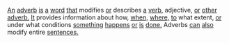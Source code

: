 [An](./an.md) [adverb](./adverb.md) [is](./is.md) [a](./a.md) [word](./word.md) [that](./that.md) modifies [or](./or.md) describes [a](./a.md) [verb,](./verb.md) adjective, [or](./or.md) [other](./other.md) [adverb.](./adverb.md) [It](./it.md) provides information about how, [when,](./when.md) [where,](./where.md) [to](./to.md) what extent, [or](./or.md) under what conditions [something](./something.md) [happens](./happens.md) [or](./or.md) [is](./is.md) [done.](./done.md) Adverbs [can](./can.md) [also](./also.md) modify entire [sentences.](./sentences.md)